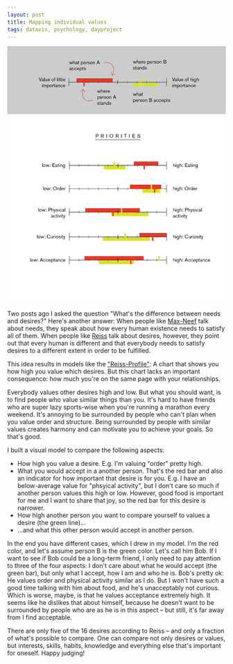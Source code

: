 ```yaml
---
layout: post
title: Mapping individual values
tags: datavis, psychology, dayproject
---
```


![personality scales](/pic/140917_personalityScales.jpg)

<p>Two posts ago I asked the question "What's the difference between needs and desires?" Here's another answer: When people like <a href="http://www.alastairmcintosh.com/general/resources/2007-Manfred-Max-Neef-Fundamental-Human-Needs.pdf" target="_blank">Max-Neef</a> talk about needs, they speak about how every human existence needs to satisfy all of them. When people like <a href="https://explorable.com/16-basic-desires-theory" target="_blank">Reiss</a> talk about desires, however, they point out that every human is different and that everybody needs to satisfy desires to a different extent in order to be fulfilled.&nbsp;</p>
<p>This idea results in models like the <a href="https://www.google.de/search?q=reiss+profile&amp;espv=2&amp;biw=1263&amp;bih=801&amp;source=lnms&amp;tbm=isch&amp;sa=X&amp;ei=g4gZVM3nB6b8ywPN6YGYDw&amp;ved=0CAYQ_AUoAQ" target="_blank">"Reiss-Profile"</a>: A chart that shows you how high you value which desires. But this chart lacks an important consequence: how much you're on the same page with your relationships.</p>
<p>Everybody values other desires high and low. But what you should want, is to find people who value similar things than you. It's hard to have friends who are super lazy sports-wise when you're running a marathon every weekend. It's annoying to be surrounded by people who can't plan when you value order and structure. Being surrounded by people with similar values creates harmony and can motivate you to achieve your goals. So that's good.&nbsp;</p>
<p>I built a visual model to compare the following aspects:</p>
<ul>
<li>How high you value a desire. E.g. I'm valuing "order" pretty high.</li>
<li>What you would accept in a another person. That's the red bar and also an indicator for how important that desire is for you. E.g. I have an below-average value for "phsyical activity", but I don't care so much if another person values this high or low. However, good food is important for me and I want to share that joy, so the red bar for this desire is narrower.</li>
<li>How high another person you want to compare yourself to values a desire (the green line)...</li>
<li>...and what this other person would accept in another person.&nbsp;</li>
</ul>
<p>In the end you have different cases, which I drew in my model. I'm the red color, and let's assume person B is the green color. Let's call him Bob. If I want to see if Bob could be a long-term friend, I only need to pay attention to three of the four aspects: I don't care about what he would accept (the green bar), but only what I accept, how I am and who he is. Bob's pretty ok: He values order and physical activity similar as I do. But I won't have such a good time talking with him about food, and he's unacceptably not curious. Which is worse, maybe, is that he values acceptance extremely high. It seems like he dislikes that about himself, because he doesn't want to be surrounded by people who are as he is in this aspect &ndash; but still, it's far away from I find acceptable.&nbsp;</p>
<p>There are only five of the 16 desires according to Reiss &ndash; and only a fraction of what's possible to compare. One can compare not only desires or values, but interests, skills, habits, knowledge and everything else that's important for oneself. Happy judging!&nbsp;</p>
